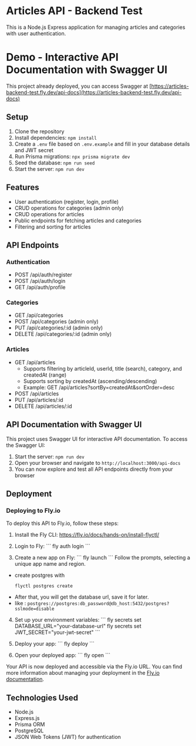 # Articles API - Backend Test

This is a Node.js Express application for managing articles and categories with user authentication.

# Demo - Interactive API Documentation with Swagger UI
 
This project already deployed, you can access Swagger at [https://articles-backend-test.fly.dev/api-docs](https://articles-backend-test.fly.dev/api-docs)

## Setup

1. Clone the repository
2. Install dependencies: `npm install`
3. Create a `.env` file based on `.env.example` and fill in your database details and JWT secret
4. Run Prisma migrations: `npx prisma migrate dev`
5. Seed the database: `npm run seed`
6. Start the server: `npm run dev`

## Features

- User authentication (register, login, profile)
- CRUD operations for categories (admin only)
- CRUD operations for articles
- Public endpoints for fetching articles and categories
- Filtering and sorting for articles

## API Endpoints

### Authentication
- POST /api/auth/register
- POST /api/auth/login
- GET /api/auth/profile

### Categories
- GET /api/categories
- POST /api/categories (admin only)
- PUT /api/categories/:id (admin only)
- DELETE /api/categories/:id (admin only)

### Articles
- GET /api/articles
    - Supports filtering by articleId, userId, title (search), category, and createdAt (range)
    - Supports sorting by createdAt (ascending/descending)
    - Example: GET /api/articles?sortBy=createdAt&sortOrder=desc
- POST /api/articles
- PUT /api/articles/:id
- DELETE /api/articles/:id

## API Documentation with Swagger UI

This project uses Swagger UI for interactive API documentation. To access the Swagger UI:

1. Start the server: `npm run dev`
2. Open your browser and navigate to `http://localhost:3000/api-docs`
3. You can now explore and test all API endpoints directly from your browser

## Deployment

### Deploying to Fly.io

To deploy this API to Fly.io, follow these steps:

1. Install the Fly CLI: https://fly.io/docs/hands-on/install-flyctl/

2. Login to Fly:
   \`\`\`
   fly auth login
   \`\`\`

3. Create a new app on Fly:
   \`\`\`
   fly launch
   \`\`\`
   Follow the prompts, selecting a unique app name and region.

- create postgres with 
    ```
    flyctl postgres create
    ```
- After that, you will get the database url, save it for later. 
- like : ```postgres://postgres:db_password@db_host:5432/postgres?sslmode=disable```

4. Set up your environment variables:
   \`\`\`
   fly secrets set DATABASE_URL="your-database-url"
   fly secrets set JWT_SECRET="your-jwt-secret"
   \`\`\`

5. Deploy your app:
   \`\`\`
   fly deploy
   \`\`\`

6. Open your deployed app:
   \`\`\`
   fly open
   \`\`\`

Your API is now deployed and accessible via the Fly.io URL. You can find more information about managing your deployment in the [Fly.io documentation](https://fly.io/docs/).

## Technologies Used

- Node.js
- Express.js
- Prisma ORM
- PostgreSQL
- JSON Web Tokens (JWT) for authentication